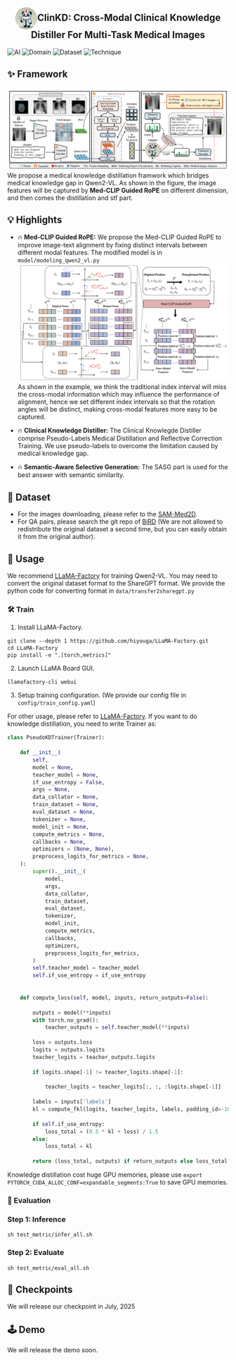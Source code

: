 <!-- <div id="top" align="center">
<p align="center">
    <img src="https://capsule-render.vercel.app/api?type=rounded&height=150&color=0:c2e59c,100:64b3f4&text=ClinKD:%20Cross-Modal%20Clinical%20Knowledge%20Distiller%20For%20Multi-Task%20Medical%20Images&section=header&textBg=false&fontSize=22" alt="Header Image">
  </a>
</p>
</div> -->

<div align="center">
  <h2><img src="./image/README/clinkd.png" width="50" alt="Panda Doctor" align="center">ClinKD: Cross-Modal Clinical Knowledge Distiller For Multi-Task Medical Images</h2>
  <!-- <p>🧠 Med-VQA | 🤖 MLLMs | 📊 Pseudo-Lables Knowledge Distillation  </p> -->
   <!-- <img src="image/README/clinkd.png" width="140" alt="Panda Doctor" style="float: left; margin-right: 30px;"> -->
  <!-- <div style="overflow: hidden;">
    <h2 style="margin-top: 0;">ClinKD:
    Cross-Modal Clinical Knowledge Distiller For Multi-Task Medical Images</h2> -->
  </div>
     <p>
    <img alt="AI" src="https://img.shields.io/badge/AI-Multi--Modal Large Language Models-blue?style=flat&logo=artificial-intelligence"/>
    <img alt="Domain" src="https://img.shields.io/badge/Domain-Med--VQA-green?style=flat&logo=healthcare"/>
    <img alt="Dataset" src="https://img.shields.io/badge/Dataset-Multi--Task Dataset-orange?style=flat"/>
    <img alt="Technique" src="https://img.shields.io/badge/Technique-Pseudo--Labels Knowledge Distillation-red?style=flat"/>

  </p>
</div>

## ✨ Framework
![framework](image/README/framework.png)
We propose a medical knowledge distillation framwork which bridges medical knowledge gap in Qwen2-VL. As shown in the figure, the image features will be captured by **Med-CLIP Guided RoPE** on different dimension, and then comes the distillation and stf part.
## 💡 Highlights 

- 🔥 **Med-CLIP Guided RoPE:** We propose the Med-CLIP Guided RoPE to improve image-text alignment by fixing distinct intervals between different modal features. The modified model is in `model/modeling_qwen2_vl.py`
![rope](image/README/mcgrope.png)
As shown in the example, we think the traditional index interval will miss the cross-modal information which may influence the performance of alignment, hence we set different index intervals so that the rotation angles will be distinct, making cross-modal features more easy to be captured. 
- 🔥 **Clinical Knowledge Distiller:** The Clinical Knowlegde Distiller comprise Pseudo-Labels Medical Distillation and Reflective Correction Training. We use pseudo-labels to overcome the limitation caused by medical knowledge gap.

- 🔥 **Semantic-Aware Selective Generation:** The SASG part is used for the best answer with semantic similarity.

## 📕 Dataset
- For the images downloading, please refer to the [SAM-Med2D](https://github.com/OpenGVLab/SAM-Med2D).
- For QA pairs, please search the git repo of [BiRD](https://github.com/ShawnHuang497/BiRD?tab=readme-ov-file) (We are not allowed to redistribute the original dataset a second time, but you can easily obtain it from the original author).
## 

## 🚀 Usage
We recommend [LLaMA-Factory](https://github.com/hiyouga/LLaMA-Factory) for training Qwen2-VL. You may need to convert the original dataset format to the ShareGPT format. We provide the python code for converting format in `data/transfer2sharegpt.py`
### 🛠️ Train
1. Install LLaMA-Factory.
```shell
git clone --depth 1 https://github.com/hiyouga/LLaMA-Factory.git
cd LLaMA-Factory
pip install -e ".[torch,metrics]"
```
2. Launch LLaMA Board GUI.
```shell
llamafactory-cli webui
```
3. Setup training configuration. (We provide our config file in `config/train_config.yaml`)

For other usage, please refer to [LLaMA-Factory](https://github.com/hiyouga/LLaMA-Factory).
If you want to do knowledge distillation, you need to write Trainer as:
```python
class PseudoKDTrainer(Trainer):
    
    def __init__(
        self,
        model = None,
        teacher_model = None,
        if_use_entropy = False,
        args = None,
        data_collator = None, 
        train_dataset = None,
        eval_dataset = None,
        tokenizer = None,
        model_init = None, 
        compute_metrics = None, 
        callbacks = None,
        optimizers = (None, None), 
        preprocess_logits_for_metrics = None,
    ):
        super().__init__(
            model,
            args,
            data_collator,
            train_dataset,
            eval_dataset,
            tokenizer,
            model_init,
            compute_metrics,
            callbacks,
            optimizers,
            preprocess_logits_for_metrics,
        )
        self.teacher_model = teacher_model
        self.if_use_entropy = if_use_entropy
        
    
    def compute_loss(self, model, inputs, return_outputs=False):
        
        outputs = model(**inputs)
        with torch.no_grad():
            teacher_outputs = self.teacher_model(**inputs)
        
        loss = outputs.loss
        logits = outputs.logits
        teacher_logits = teacher_outputs.logits
        
        if logits.shape[-1] != teacher_logits.shape[-1]:

            teacher_logits = teacher_logits[:, :, :logits.shape[-1]]
        
        labels = inputs['labels']
        kl = compute_fkl(logits, teacher_logits, labels, padding_id=-100, temp=0.5)
        
        if self.if_use_entropy:
            loss_total = (0.5 * kl + loss) / 1.5
        else:
            loss_total = kl
        
        return (loss_total, outputs) if return_outputs else loss_total
```
Knowledge distillation cost huge GPU memories, please use `export PYTORCH_CUDA_ALLOC_CONF=expandable_segments:True` to save GPU memories.


### 📜 Evaluation
### Step 1: Inference

```shell
sh test_metric/infer_all.sh
```

### Step 2: Evaluate
```shell
sh test_metric/eval_all.sh
```
## 📂 Checkpoints
We will release our checkpoint in July, 2025

## 🕹️ Demo
We will release the demo soon.
